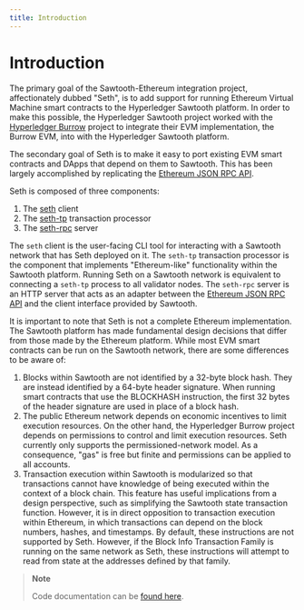 ```yaml
---
title: Introduction
---
```


# Introduction

The primary goal of the Sawtooth-Ethereum integration project,
affectionately dubbed \"Seth\", is to add support for running Ethereum
Virtual Machine smart contracts to the Hyperledger Sawtooth platform. In
order to make this possible, the Hyperledger Sawtooth project worked
with the [Hyperledger Burrow](https://github.com/hyperledger/burrow)
project to integrate their EVM implementation, the Burrow EVM, into with
the Hyperledger Sawtooth platform.

The secondary goal of Seth is to make it easy to port existing EVM smart
contracts and DApps that depend on them to Sawtooth. This has been
largely accomplished by replicating the [Ethereum JSON RPC
API](https://github.com/ethereum/wiki/wiki/JSON-RPC).

Seth is composed of three components:

1.  The [seth](./cli_reference#seth-cli-reference-label) client
2.  The [seth-tp](./cli_reference#seth-tp-reference-label) transaction processor
3.  The [seth-rpc](./cli_reference#seth-rpc-reference-label) server

The `seth` client is the user-facing CLI tool for interacting with a
Sawtooth network that has Seth deployed on it. The `seth-tp` transaction
processor is the component that implements \"Ethereum-like\"
functionality within the Sawtooth platform. Running Seth on a Sawtooth
network is equivalent to connecting a `seth-tp` process to all validator
nodes. The `seth-rpc` server is an HTTP server that acts as an adapter
between the [Ethereum JSON RPC
API](https://github.com/ethereum/wiki/wiki/JSON-RPC) and the client
interface provided by Sawtooth.

It is important to note that Seth is not a complete Ethereum
implementation. The Sawtooth platform has made fundamental design
decisions that differ from those made by the Ethereum platform. While
most EVM smart contracts can be run on the Sawtooth network, there are
some differences to be aware of:

1.  Blocks within Sawtooth are not identified by a 32-byte block hash.
    They are instead identified by a 64-byte header signature. When
    running smart contracts that use the BLOCKHASH instruction, the
    first 32 bytes of the header signature are used in place of a block
    hash.
2.  The public Ethereum network depends on economic incentives to limit
    execution resources. On the other hand, the Hyperledger Burrow
    project depends on permissions to control and limit execution
    resources. Seth currently only supports the permissioned-network
    model. As a consequence, \"gas\" is free but finite and permissions
    can be applied to all accounts.
3.  Transaction execution within Sawtooth is modularized so that
    transactions cannot have knowledge of being executed within the
    context of a block chain. This feature has useful implications from
    a design perspective, such as simplifying the Sawtooth state
    transaction function. However, it is in direct opposition to
    transaction execution within Ethereum, in which transactions can
    depend on the block numbers, hashes, and timestamps. By default,
    these instructions are not supported by Seth. However, if the Block
    Info Transaction Family is running on the same network as Seth,
    these instructions will attempt to read from state at the addresses
    defined by that family.

>**Note**
>
> Code documentation can be [found here](../cargo/seth/index.html).

<!--
  Copyright 2017 Intel Corporation

  Licensed under the Apache License, Version 2.0 (the "License");
  you may not use this file except in compliance with the License.
  You may obtain a copy of the License at

      http://www.apache.org/licenses/LICENSE-2.0

  Unless required by applicable law or agreed to in writing, software
  distributed under the License is distributed on an "AS IS" BASIS,
  WITHOUT WARRANTIES OR CONDITIONS OF ANY KIND, either express or implied.
  See the License for the specific language governing permissions and
  limitations under the License.
-->

